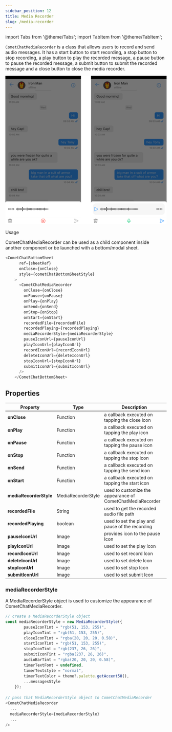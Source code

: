```yaml
---
sidebar_position: 12
title: Media Recorder
slug: /media-recorder
---
```


import Tabs from '@theme/Tabs';
import TabItem from '@theme/TabItem';

`CometChatMediaRecorder` is a class that allows users to record and send audio messages. It has a start button to start recording, a stop button to stop recording, a play button to play the recorded message, a pause button to pause the recorded message, a submit button to submit the recorded message and a close button to close the media recorder.

![](./assets/in895p76oblsn8xxxq0yhcq5kkkbuz697v5k5zoxir1lhad1s3n2o5lxuiypgu01.png)

Usage

CometChatMediaRecorder can be used as a child component inside another component or be launched with a bottom/modal sheet.

<Tabs>
<TabItem value="ts2" label="Typescript">

```typescript
<CometChatBottomSheet
      ref={sheetRef}
      onClose={onClose}
      style={cometChatBottomSheetStyle}
    >
      <CometChatMediaRecorder
        onClose={onClose}
        onPause={onPause}
        onPlay={onPlay}
        onSend={onSend}
        onStop={onStop}
        onStart={onStart}
        recordedFile={recordedFile}
        recordedPlaying={recordedPlaying}
        mediaRecorderStyle={mediaRecorderStyle}
        pauseIconUrl={pauseIconUrl}
        playIconUrl={playIconUrl}
        recordIconUrl={recordIconUrl}
        deleteIconUrl={deleteIconUrl}
        stopIconUrl={stopIconUrl}
        submitIconUrl={submitIconUrl}
      />
    </CometChatBottomSheet>
```


</TabItem>
</Tabs>



## Properties

| Property | Type | Description | 
| ---- | ---- | ---- | 
| **onClose** | Function | a callback executed on tapping the close icon | 
| **onPlay** | Function | a callback executed on tapping the play icon | 
| **onPause** | Function | a callback executed on tapping the pause icon | 
| **onStop** | Function | a callback executed on tapping the stop icon | 
| **onSend** | Function | a callback executed on tapping the send icon | 
| **onStart** | Function | a callback executed on tapping the start icon | 
| **mediaRecorderStyle** | MediaRecorderStyle | used to customize the appearance of CometChatMediaRecorder | 
| **recordedFile** | String | used to get the recorded audio file path | 
| **recordedPlaying** | boolean | used to set the play and pause of the recording | 
| **pauseIconUrl** | Image | provides icon to the pause Icon | 
| **playIconUrl** | Image | used to set the play Icon | 
| **recordIconUrl** | Image | used to set record Icon | 
| **deleteIconUrl** | Image | used to set delete Icon | 
| **stopIconUrl** | Image | used to set stop Icon | 
| **submitIconUrl** | Image | used to set submit Icon | 


### mediaRecorderStyle

A MediaRecorderStyle object is used to customize the appearance of CometChatMediaRecorder.

<Tabs>
<TabItem value="ts2" label="Typescript">

```typescript
// create a MediaRecorderStyle object
const mediaRecorderStyle = new MediaRecorderStyle({
        pauseIconTint = "rgb(51, 153, 255)",
        playIconTint = "rgb(51, 153, 255)",
        closeIconTint = "rgba(20, 20, 20, 0.58)",
        startIconTint = "rgb(51, 153, 255)",
        stopIconTint = "rgb(237, 26, 26)",
        submitIconTint = "rgba(237, 26, 26)",
        audioBarTint = "rgba(20, 20, 20, 0.58)",
        timerTextFont = undefined,
        timerTextstyle = "normal",
        timerTextColor = theme?.palette.getAccent50(),
        ...messagesStyle
    });

// pass that MediaRecorderStyle object to CometChatMediaRecorder
<CometChatMediaRecorder
  ...
  mediaRecorderStyle={mediaRecorderStyle}
  ...
/>
```


</TabItem>
</Tabs>


